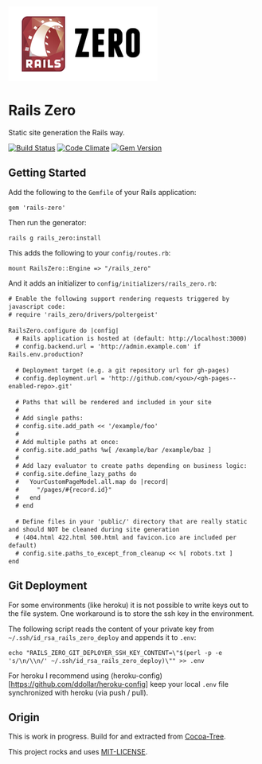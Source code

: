 [![Rails Zero](./resources/logo.png)](./resources/logo.png)

# Rails Zero

Static site generation the Rails way.

[![Build Status](https://travis-ci.org/dpree/rails-zero.png)](https://travis-ci.org/dpree/rails-zero)
[![Code Climate](https://codeclimate.com/github/dpree/rails-zero.png)](https://codeclimate.com/github/dpree/rails-zero)
[![Gem Version](https://badge.fury.io/rb/rails-zero.png)](http://badge.fury.io/rb/rails-zero)

## Getting Started

Add the following to the `Gemfile` of your Rails application:

    gem 'rails-zero'

Then run the generator:
  
    rails g rails_zero:install

This adds the following to your `config/routes.rb`:

    mount RailsZero::Engine => "/rails_zero"

And it adds an initializer to `config/initializers/rails_zero.rb`:

    # Enable the following support rendering requests triggered by javascript code:
    # require 'rails_zero/drivers/poltergeist'

    RailsZero.configure do |config|
      # Rails application is hosted at (default: http://localhost:3000)
      # config.backend.url = 'http://admin.example.com' if Rails.env.production?

      # Deployment target (e.g. a git repository url for gh-pages)
      # config.deployment.url = 'http://github.com/<you>/<gh-pages--enabled-repo>.git'

      # Paths that will be rendered and included in your site
      #
      # Add single paths:
      # config.site.add_path << '/example/foo'
      #
      # Add multiple paths at once:
      # config.site.add_paths %w[ /example/bar /example/baz ]
      #
      # Add lazy evaluator to create paths depending on business logic:
      # config.site.define_lazy_paths do
      #   YourCustomPageModel.all.map do |record|
      #     "/pages/#{record.id}"
      #   end
      # end

      # Define files in your 'public/' directory that are really static and should NOT be cleaned during site generation
      # (404.html 422.html 500.html and favicon.ico are included per default)
      # config.site.paths_to_except_from_cleanup << %[ robots.txt ]
    end

## Git Deployment

For some environments (like heroku) it is not possible to write keys out to the file system. One workaround is to store the ssh key in the environment.

The following script reads the content of your private key from `~/.ssh/id_rsa_rails_zero_deploy` and appends it to `.env`:

    echo "RAILS_ZERO_GIT_DEPLOYER_SSH_KEY_CONTENT=\"$(perl -p -e 's/\n/\\n/' ~/.ssh/id_rsa_rails_zero_deploy)\"" >> .env

For heroku I recommend using (heroku-config)[https://github.com/ddollar/heroku-config] keep your local `.env` file synchronized with heroku (via push / pull).

## Origin

This is work in progress. Build for and extracted from [Cocoa-Tree](http://cocoa-tree.github.io).

This project rocks and uses [MIT-LICENSE](MIT-LICENSE).
